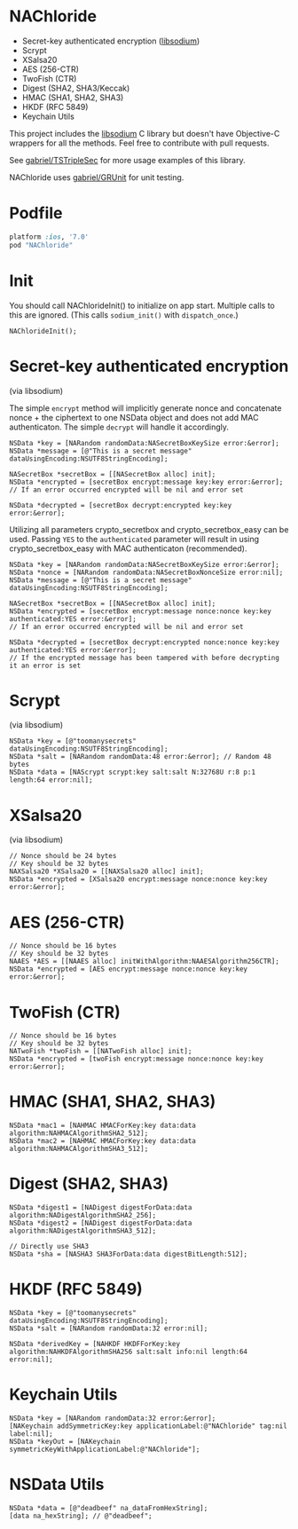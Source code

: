 NAChloride
===========

* Secret-key authenticated encryption ([libsodium](https://github.com/jedisct1/libsodium))
* Scrypt
* XSalsa20
* AES (256-CTR)
* TwoFish (CTR)
* Digest (SHA2, SHA3/Keccak)
* HMAC (SHA1, SHA2, SHA3)
* HKDF (RFC 5849)
* Keychain Utils


This project includes the [libsodium](https://github.com/jedisct1/libsodium) C library but doesn't have Objective-C wrappers for all the methods. Feel free to contribute with pull requests.

See [gabriel/TSTripleSec](https://github.com/gabriel/TSTripleSec) for more usage examples of this library.

NAChloride uses [gabriel/GRUnit](https://github.com/gabriel/GRUnit) for unit testing.

# Podfile

```ruby
platform :ios, '7.0'
pod "NAChloride"
```

# Init

You should call NAChlorideInit() to initialize on app start. Multiple calls to this are ignored. (This calls `sodium_init()` with `dispatch_once`.)

```objc
NAChlorideInit();
```

# Secret-key authenticated encryption

(via libsodium)

The simple `encrypt` method will implicitly generate nonce and concatenate nonce + the ciphertext to one NSData object and does not add MAC authenticaton. The simple `decrypt` will handle it accordingly.

```objc
NSData *key = [NARandom randomData:NASecretBoxKeySize error:&error];
NSData *message = [@"This is a secret message" dataUsingEncoding:NSUTF8StringEncoding];

NASecretBox *secretBox = [[NASecretBox alloc] init];
NSData *encrypted = [secretBox encrypt:message key:key error:&error];
// If an error occurred encrypted will be nil and error set

NSData *decrypted = [secretBox decrypt:encrypted key:key error:&error];
```
Utilizing all parameters crypto\_secretbox and crypto\_secretbox\_easy can be used.
Passing `YES` to the `authenticated` parameter will result in using crypto\_secretbox\_easy with MAC authenticaton (recommended).

```objc
NSData *key = [NARandom randomData:NASecretBoxKeySize error:&error];
NSData *nonce = [NARandom randomData:NASecretBoxNonceSize error:nil];
NSData *message = [@"This is a secret message" dataUsingEncoding:NSUTF8StringEncoding];

NASecretBox *secretBox = [[NASecretBox alloc] init];
NSData *encrypted = [secretBox encrypt:message nonce:nonce key:key authenticated:YES error:&error];
// If an error occurred encrypted will be nil and error set

NSData *decrypted = [secretBox decrypt:encrypted nonce:nonce key:key authenticated:YES error:&error];
// If the encrypted message has been tampered with before decrypting it an error is set

```

# Scrypt

(via libsodium)

```objc
NSData *key = [@"toomanysecrets" dataUsingEncoding:NSUTF8StringEncoding];
NSData *salt = [NARandom randomData:48 error:&error]; // Random 48 bytes
NSData *data = [NAScrypt scrypt:key salt:salt N:32768U r:8 p:1 length:64 error:nil];
```

# XSalsa20

(via libsodium)

```objc
// Nonce should be 24 bytes
// Key should be 32 bytes
NAXSalsa20 *XSalsa20 = [[NAXSalsa20 alloc] init];
NSData *encrypted = [XSalsa20 encrypt:message nonce:nonce key:key error:&error];
```

# AES (256-CTR)

```objc
// Nonce should be 16 bytes
// Key should be 32 bytes
NAAES *AES = [[NAAES alloc] initWithAlgorithm:NAAESAlgorithm256CTR];
NSData *encrypted = [AES encrypt:message nonce:nonce key:key error:&error];
```

# TwoFish (CTR)

```objc
// Nonce should be 16 bytes
// Key should be 32 bytes
NATwoFish *twoFish = [[NATwoFish alloc] init];
NSData *encrypted = [twoFish encrypt:message nonce:nonce key:key error:&error];
```

# HMAC (SHA1, SHA2, SHA3)

```objc
NSData *mac1 = [NAHMAC HMACForKey:key data:data algorithm:NAHMACAlgorithmSHA2_512];
NSData *mac2 = [NAHMAC HMACForKey:key data:data algorithm:NAHMACAlgorithmSHA3_512];
```

# Digest (SHA2, SHA3)

```objc
NSData *digest1 = [NADigest digestForData:data algorithm:NADigestAlgorithmSHA2_256];
NSData *digest2 = [NADigest digestForData:data algorithm:NADigestAlgorithmSHA3_512];

// Directly use SHA3
NSData *sha = [NASHA3 SHA3ForData:data digestBitLength:512];
```

# HKDF (RFC 5849)

```objc
NSData *key = [@"toomanysecrets" dataUsingEncoding:NSUTF8StringEncoding];
NSData *salt = [NARandom randomData:32 error:nil];

NSData *derivedKey = [NAHKDF HKDFForKey:key algorithm:NAHKDFAlgorithmSHA256 salt:salt info:nil length:64 error:nil];
```

# Keychain Utils

```objc
NSData *key = [NARandom randomData:32 error:&error];
[NAKeychain addSymmetricKey:key applicationLabel:@"NAChloride" tag:nil label:nil];
NSData *keyOut = [NAKeychain symmetricKeyWithApplicationLabel:@"NAChloride"];
```

# NSData Utils
```objc
NSData *data = [@"deadbeef" na_dataFromHexString];
[data na_hexString]; // @"deadbeef";
```

